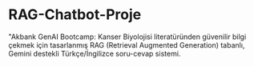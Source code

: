 # RAG-Chatbot-Proje
"Akbank GenAI Bootcamp: Kanser Biyolojisi literatüründen güvenilir bilgi çekmek için tasarlanmış RAG (Retrieval Augmented Generation) tabanlı, Gemini destekli Türkçe/İngilizce soru-cevap sistemi.
